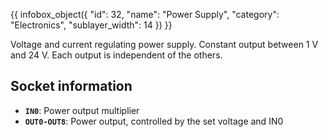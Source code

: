 {{ infobox_object({
	"id": 32,
	"name": "Power Supply",
	"category": "Electronics",
	"sublayer_width": 14
}) }}

Voltage and current regulating power supply. Constant output between 1 V and 24 V. Each output is independent of the others.

## Socket information
- **`IN0`**: Power output multiplier
- **`OUT0-OUT8`**: Power output, controlled by the set voltage and IN0

